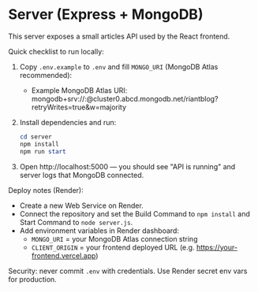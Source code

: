# Server (Express + MongoDB)

This server exposes a small articles API used by the React frontend.

Quick checklist to run locally:

1. Copy `.env.example` to `.env` and fill `MONGO_URI` (MongoDB Atlas recommended):

   - Example MongoDB Atlas URI:
     mongodb+srv://<username>:<password>@cluster0.abcd.mongodb.net/riantblog?retryWrites=true&w=majority

2. Install dependencies and run:

   ```powershell
   cd server
   npm install
   npm run start
   ```

3. Open http://localhost:5000 — you should see "API is running" and server logs that MongoDB connected.

Deploy notes (Render):

- Create a new Web Service on Render.
- Connect the repository and set the Build Command to `npm install` and Start Command to `node server.js`.
- Add environment variables in Render dashboard:
  - `MONGO_URI` = your MongoDB Atlas connection string
  - `CLIENT_ORIGIN` = your frontend deployed URL (e.g. https://your-frontend.vercel.app)

Security: never commit `.env` with credentials. Use Render secret env vars for production.
